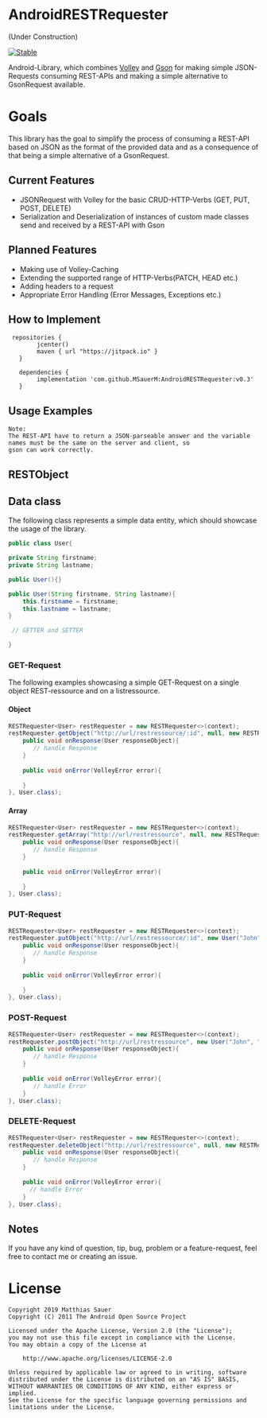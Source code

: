 # AndroidRESTRequester

(Under Construction)

[![Stable](https://jitpack.io/v/MSauerM/AndroidRESTRequester.svg)](https://jitpack.io/#MSauerM/AndroidRESTRequester)

Android-Library, which combines [Volley](https://github.com/google/volley) and [Gson](https://github.com/google/gson) for making simple JSON-Requests consuming REST-APIs and making a simple alternative to GsonRequest available.

# Goals
This library has the goal to simplify the process of consuming  a REST-API based on JSON as the format of the provided data and as a consequence of that being a simple alternative of a GsonRequest. 

## Current Features

- JSONRequest with Volley for the basic CRUD-HTTP-Verbs (GET, PUT, POST, DELETE) 
- Serialization and Deserialization of instances of custom made classes send and received by a REST-API with Gson

## Planned Features

- Making use of Volley-Caching
- Extending the supported range of HTTP-Verbs(PATCH, HEAD etc.)
- Adding headers to a request
- Appropriate Error Handling (Error Messages, Exceptions etc.)

## How to Implement

```
 repositories {
        jcenter()
        maven { url "https://jitpack.io" }
   }
   
   dependencies {
        implementation 'com.github.MSauerM:AndroidRESTRequester:v0.3'
   }
```

## Usage Examples 

    Note: 
    The REST-API have to return a JSON-parseable answer and the variable names must be the same on the server and client, so
    gson can work correctly.

## RESTObject



## Data class

The following class represents a simple data entity, which should showcase the usage of the library.
```java
public class User{

private String firstname;
private String lastname;

public User(){}

public User(String firstname, String lastname){
    this.firstname = firstname;
    this.lastname = lastname;
}

 // GETTER and SETTER 

}
```


### GET-Request

The following examples showcasing a simple GET-Request on a single object REST-ressource and on a listressource.

#### Object

```java
RESTRequester<User> restRequester = new RESTRequester<>(context);
restRequester.getObject("http://url/restressource/:id", null, new RESTRequestHandler<User>(){
    public void onResponse(User responseObject){
       // handle Response
    }
     
    public void onError(VolleyError error){
    
    }
}, User.class);

```

#### Array

```java
RESTRequester<User> restRequester = new RESTRequester<>(context);
restRequester.getArray("http://url/restressource", null, new RESTRequestHandler<User>(){
    public void onResponse(User responseObject){
       // handle Response
    }
     
    public void onError(VolleyError error){
    
    }
}, User.class);

```



### PUT-Request


```java
RESTRequester<User> restRequester = new RESTRequester<>(context);
restRequester.putObject("http://url/restressource/:id", new User("John", "Doe"), new RESTRequestHandler<User>(){
    public void onResponse(User responseObject){
       // handle Response
    }
     
    public void onError(VolleyError error){
    
    }
}, User.class);

```

### POST-Request


```java
RESTRequester<User> restRequester = new RESTRequester<>(context);
restRequester.postObject("http://url/restressource", new User("John", "Doe"), new RESTRequestHandler<User>(){
    public void onResponse(User responseObject){
       // handle Response
    }
     
    public void onError(VolleyError error){
       // handle Error
    }
}, User.class);

```

### DELETE-Request

```java
RESTRequester<User> restRequester = new RESTRequester<>(context);
restRequester.deleteObject("http://url/restressource", null, new RESTRequestHandler<User>(){
    public void onResponse(User responseObject){
       // handle Response
    }
     
    public void onError(VolleyError error){
      // handle Error
    }
}, User.class);

```

## Notes

If you have any kind of question, tip, bug, problem or a feature-request, feel free to contact me or creating an issue. 



# License

```
Copyright 2019 Matthias Sauer
Copyright (C) 2011 The Android Open Source Project

Licensed under the Apache License, Version 2.0 (the "License");
you may not use this file except in compliance with the License.
You may obtain a copy of the License at

    http://www.apache.org/licenses/LICENSE-2.0

Unless required by applicable law or agreed to in writing, software
distributed under the License is distributed on an "AS IS" BASIS,
WITHOUT WARRANTIES OR CONDITIONS OF ANY KIND, either express or implied.
See the License for the specific language governing permissions and
limitations under the License.
```
